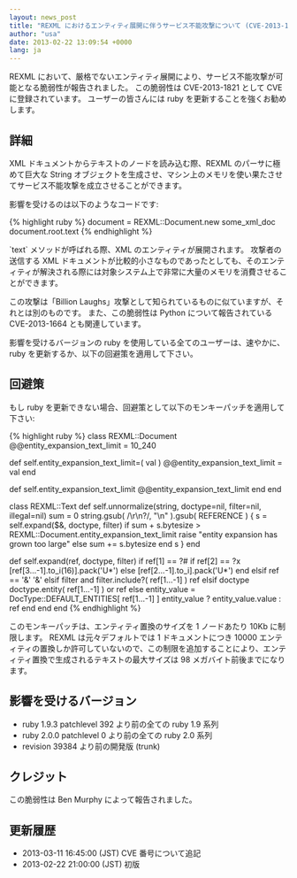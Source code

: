 ```yaml
---
layout: news_post
title: "REXML におけるエンティティ展開に伴うサービス不能攻撃について (CVE-2013-1821)"
author: "usa"
date: 2013-02-22 13:09:54 +0000
lang: ja
---
```


REXML において、厳格でないエンティティ展開により、サービス不能攻撃が可能となる脆弱性が報告されました。 この脆弱性は
CVE-2013-1821 として CVE に登録されています。 ユーザーの皆さんには ruby を更新することを強くお勧めします。

## 詳細

XML ドキュメントからテキストのノードを読み込む際、REXML のパーサに極めて巨大な String
オブジェクトを生成させ、マシン上のメモリを使い果たさせてサービス不能攻撃を成立させることができます。

影響を受けるのは以下のようなコードです:

{% highlight ruby %}
document = REXML::Document.new some_xml_doc
document.root.text
{% endhighlight %}

\`text\` メソッドが呼ばれる際、XML のエンティティが展開されます。 攻撃者の送信する XML
ドキュメントが比較的小さなものであったとしても、そのエンティティが解決される際には対象システム上で非常に大量のメモリを消費させることができます。

この攻撃は「Billion Laughs」攻撃として知られているものに似ていますが、それとは別のものです。 また、この脆弱性は Python
について報告されている CVE-2013-1664 とも関連しています。

影響を受けるバージョンの ruby を使用している全てのユーザーは、速やかに、ruby を更新するか、以下の回避策を適用して下さい。

## 回避策

もし ruby を更新できない場合、回避策として以下のモンキーパッチを適用して下さい:

{% highlight ruby %}
class REXML::Document
  @@entity_expansion_text_limit = 10_240

  def self.entity_expansion_text_limit=( val )
    @@entity_expansion_text_limit = val
  end

  def self.entity_expansion_text_limit
    @@entity_expansion_text_limit
  end
end

class REXML::Text
  def self.unnormalize(string, doctype=nil, filter=nil, illegal=nil)
    sum = 0
    string.gsub( /\r\n?/, "\n" ).gsub( REFERENCE ) {
      s = self.expand($&, doctype, filter)
      if sum + s.bytesize > REXML::Document.entity_expansion_text_limit
        raise "entity expansion has grown too large"
      else
        sum += s.bytesize
      end
      s
    }
  end

  def self.expand(ref, doctype, filter)
    if ref[1] == ?#
      if ref[2] == ?x
        [ref[3...-1].to_i(16)].pack('U*')
      else
        [ref[2...-1].to_i].pack('U*')
      end
    elsif ref == '&amp;'
      '&'
    elsif filter and filter.include?( ref[1...-1] )
      ref
    elsif doctype
      doctype.entity( ref[1...-1] ) or ref
    else
      entity_value = DocType::DEFAULT_ENTITIES[ ref[1...-1] ]
      entity_value ? entity_value.value : ref
    end
  end
end
{% endhighlight %}

このモンキーパッチは、エンティティ置換のサイズを 1 ノードあたり 10Kb に制限します。 REXML は元々デフォルトでは 1
ドキュメントにつき 10000
エンティティの置換しか許可していないので、この制限を追加することにより、エンティティ置換で生成されるテキストの最大サイズは 98
メガバイト前後までになります。

## 影響を受けるバージョン

* ruby 1.9.3 patchlevel 392 より前の全ての ruby 1.9 系列
* ruby 2.0.0 patchlevel 0 より前の全ての ruby 2.0 系列
* revision 39384 より前の開発版 (trunk)

## クレジット

この脆弱性は Ben Murphy によって報告されました。

## 更新履歴

* 2013-03-11 16:45:00 (JST) CVE 番号について追記
* 2013-02-22 21:00:00 (JST) 初版
